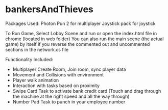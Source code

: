 # bankersAndThieves

Packages Used:
Photon Pun 2 for multiplayer
Joystick pack for joystick

To Run Game, Select Lobby Scene and run or open the index.html file in chrome (located in web folder)
You can also run the main scene (the actual game) by itself if you reverse the commented out and uncommented sections in the network.cs file

Functionality Included:
- Multiplayer Create Room, Join room, sync player data
- Movement and Collisions with environment
- Player walk animation
- Interaction with tasks based on proximity
- Swipe Card Task to activate bank credit card (Touch and drag through the machine at the right speed and all the way through)
- Number Pad Task to punch in your employee number

